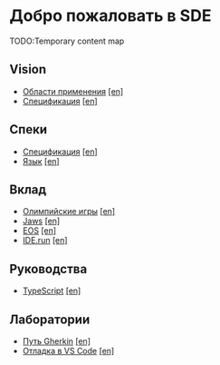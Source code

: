 # Добро пожаловать в SDE

TODO:Temporary content map

## Vision

-   [Области применения](/ru/vision/domains) [[en]](/vision/domains)
-   [Спецификация](/ru/vision/specification) [[en]](/vision/specification)

## Спеки

-   [Спецификация](/ru/specs) [[en]](/specs)
-   [Язык](/ru/specs/language) [[en]](/specs/language)

## Вклад

-   [Олимпийские игры](/ru/contribute/olympic-games) [[en]](/contribute/olympic-games)
-   [Jaws](/ru/contribute/jaws) [[en]](/contribute/jaws)
-   [EOS](/ru/contribute/eos) [[en]](/contribute/eos)
-   [IDE.run](/ru/contribute/ide) [[en]](/contribute/ide)

## Руководства

-   [TypeScript](/ru/guide/typescript) [[en]](/guide/typescript)

## Лаборатории

-   [Путь Gherkin](/ru/labs/gherkin-way) [[en]](/labs/gherkin-way)
-   [Отладка в VS Code](/ru/labs/vscode-debug) [[en]](/labs/vscode-debug)
